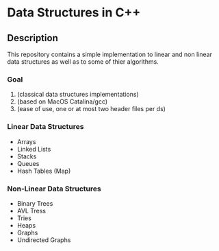 # Data Structures in C++

## Description

This repository contains a simple implementation to linear and non linear data structures as well as to some of thier algorithms.

### Goal

1. (classical data structures implementations)
2. (based on MacOS Catalina/gcc)
3. (ease of use, one or at most two header files per ds)

### Linear Data Structures

* Arrays
* Linked Lists
* Stacks
* Queues
* Hash Tables (Map)

### Non-Linear Data Structures

* Binary Trees
* AVL Tress
* Tries
* Heaps
* Graphs
* Undirected Graphs
